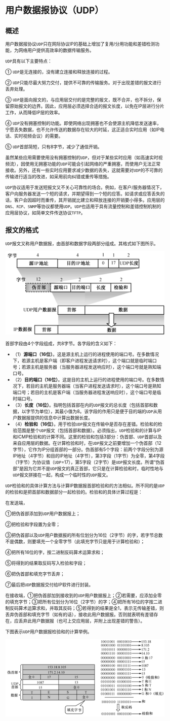 # 用户数据报协议（UDP）

## 概述

用户数据报协议`UDP`只在网际协议IP的基础上增加了复用/分用功能和差错检测功能，为网络用户提供高效率的数据传输服务。

`UDP`具有以下主要特点：

① `UDP`是无连接的，没有建立连接和释放连接的过程。

② `UDP`只能尽最大努力交付，提供不可靠的传输服务。对于出现差错的报文进行丢弃处理。

③ `UDP`是面向报文的，与应用层交付的是完整的报文，既不合并，也不拆分，保留原始报文的边界。因此，应用层必须选择合适的报文长度，以免在IP层进行分片工作，从而降低IP层的效率。

④ `UDP`没有拥塞控制的功能。即使网络出现拥塞也不会使源主机降低发送速率，宁愿丢失数据，也不允许传送的数据存在较大的时延，这正适合实时应用（如IP电话、实时视频会议）的需要。

⑤ `UDP`首部简短，只有8字节，减少了通信开销。

虽然某些应用需要使用没有拥塞控制的`UDP`，但对于某些实时应用（如高速实时视频流），因使用无拥塞功能的`UDP`可能会引起网络的严重拥塞，而使用户无法正常接收。另外，还有一些实时应用要求减少数据的丢失，这就需要对`UDP`的不可靠的传输进行适当的改进，如采用前向纠错或重传等措施。

`UDP`协议适用于发送短报文又不关心可靠性的场合。例如，在客户/服务器情况下，客户向服务器发送一个短的请求，并期望得到一个短的应答。如请求或应答丢失的话，客户会因超时而重传，其开销就比建立和释放连接的开销要小得多。应用层的`DNS`、`RIP`、`SNMP`等协议都使用`UDP`。`UDP`也适用于具有流量控制和差错控制机制的应用层协议，如简单文件传送协议`TFTP`。

## 报文的格式

`UDP`报文又称用户数据报，由首部和数据字段两部分组成。其格式如下图所示。

![image](./assets/udp-1.png)

首部字段由4个字段组成，共8字节。各字段的含义如下：

- （1）**源端口（16位）**。这是源主机上运行的进程使用的端口号。在多数情况下，若源主机是客户端（即客户进程发送请求时），这个端口就是临时端口号；若源主机是服务器（当服务器进程发送响应时），这个端口号就是熟知端口号。
- （2）**目的端口（16位）**。这是目的主机上运行的进程使用的端口号。在多数情况下，若目的主机是服务器端（当客户进程发送请求时），这个端口号是熟知端口号；若目的主机是客户端（当服务器进程发送响应时），这个端口号是临时端口号。
- （3）**长度（16位）**。指明包括首部在内的`UDP`报文的总长度（包括首部和数据，以字节为单位），其最小值为8。该字段的作用只是便于目的端的`UDP`从用户数据报提供的信息中计算出数据长度。
- （4）**检验和（16位）**。用于检验`UDP`报文在传输中是否存在差错。检验和的检验范围是整个`UDP`报文（包括首部和数据）。必须指出，`UDP`检验和的计算与IP和ICMP检验和的计算不同。这里的检验和包括3部分：伪首部、`UDP`首部以及来自应用层的数据。在计算检验和时，在`UDP`报文之前要增加一个伪首部（12字节），它作为IP分组首部的一部分。伪首部有5个字段：前两个字段分别为源IP地址（4字节）和目的IP地址（4字节），第3字段（1字节）为全零，第4字段（1字节）为协议值（`UDP`=17），第5字段（2字节）是`UDP`报文长度。所谓“伪首部”是因为它并不是`UDP`报文的真正首部，它只是在计算检验和时，临时性地与`UDP`报文拼接在一起，构成一个临时性的`UDP`报文。

`UDP`检验和的具体计算方法与计算IP数据报首部检验和的方法相似。所不同的是`UDP`的检验和是把首部和数据部分一起检验的。检验和的具体计算过程是：

在发送端，

①把伪首部添加到`UDP`用户数据报上；

②把检验和字段置为全零；

③把伪首部以及`UDP`用户数据报的所有位划分为16位（2字节）的字，若字节总数不是偶数，则要填充一个全零字节（此填充字节只是用于计算检验和）；

④把所有16位的字，按二进制反码算术运算求和；

⑤将得到的结果取反码写入检验和字段；

⑥把伪首部和填充字节丢弃；

⑦最后把`UDP`数据报交付给IP软件进行封装。

在接收端，①把伪首部加到接收到的`UDP`用户数据报上；②若需要，应添加全零的填充字节；③把所有位划分为16位（2字节）的字；④把所有16位的字按二进制反码算术运算求和，并取其反码；⑤若得到的结果是全1，表示无传输差错，则丢弃伪首部和填充字节（如有的话），接收此用户数据报。否则就表明有差错存在，应丢弃此用户数据报（也可上交应用层，并附上出现差错的警告）。

下图表示`UDP`用户数据报检验和的计算举例。

![image](./assets/udp-2.png)